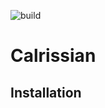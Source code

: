 ![build](https://github.com/skkrimon/calrissian/actions/workflows/build.yml/badge.svg)

# Calrissian

## Installation
